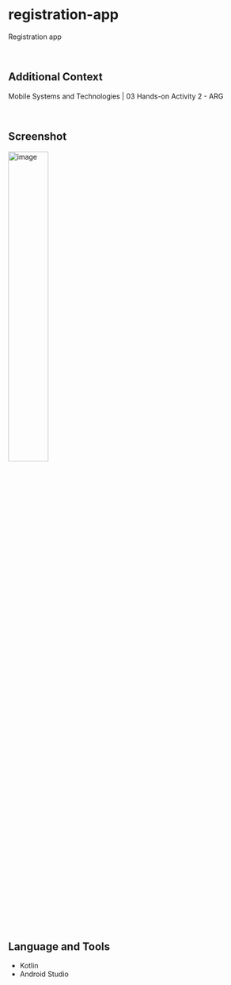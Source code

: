 # registration-app

Registration app

<br>

## Additional Context

Mobile Systems and Technologies | 03 Hands-on Activity 2 - ARG

<br>

## Screenshot

<img src="https://user-images.githubusercontent.com/84888155/141665523-84e7d31f-1951-4994-890e-d05acc0ffab5.png" alt="image" width="40%">

<br>

## Language and Tools

- Kotlin
- Android Studio
